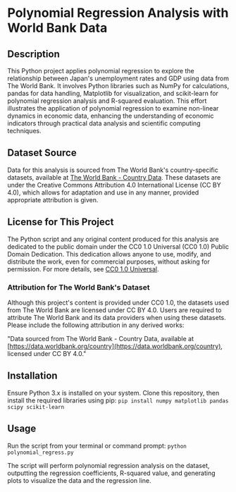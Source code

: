 # Polynomial Regression Analysis with World Bank Data

## Description
This Python project applies polynomial regression to explore the relationship between Japan's unemployment rates and GDP using data from The World Bank. It involves Python libraries such as NumPy for calculations, pandas for data handling, Matplotlib for visualization, and scikit-learn for polynomial regression analysis and R-squared evaluation. This effort illustrates the application of polynomial regression to examine non-linear dynamics in economic data, enhancing the understanding of economic indicators through practical data analysis and scientific computing techniques.

## Dataset Source
Data for this analysis is sourced from The World Bank's country-specific datasets, available at [The World Bank - Country Data](https://data.worldbank.org/country). These datasets are under the Creative Commons Attribution 4.0 International License (CC BY 4.0), which allows for adaptation and use in any manner, provided appropriate attribution is given.

## License for This Project
The Python script and any original content produced for this analysis are dedicated to the public domain under the CC0 1.0 Universal (CC0 1.0) Public Domain Dedication. This dedication allows anyone to use, modify, and distribute the work, even for commercial purposes, without asking for permission. For more details, see [CC0 1.0 Universal](https://creativecommons.org/publicdomain/zero/1.0/).

### Attribution for The World Bank's Dataset
Although this project's content is provided under CC0 1.0, the datasets used from The World Bank are licensed under CC BY 4.0. Users are required to attribute The World Bank and its data providers when using these datasets. Please include the following attribution in any derived works:

"Data sourced from The World Bank - Country Data, available at [https://data.worldbank.org/country](https://data.worldbank.org/country), licensed under CC BY 4.0."

## Installation
Ensure Python 3.x is installed on your system. Clone this repository, then install the required libraries using pip: ``pip install numpy matplotlib pandas scipy scikit-learn``

## Usage
Run the script from your terminal or command prompt: ``python polynomial_regress.py``

The script will perform polynomial regression analysis on the dataset, outputting the regression coefficients, R-squared value, and generating plots to visualize the data and the regression line.
